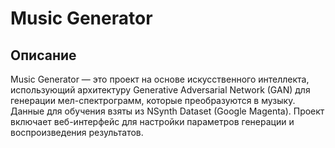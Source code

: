 # Music Generator
## Описание
Music Generator — это проект на основе искусственного интеллекта, использующий архитектуру Generative Adversarial Network (GAN) для генерации мел-спектрограмм, которые преобразуются в музыку. 
Данные для обучения взяты из NSynth Dataset (Google Magenta). Проект включает веб-интерфейс для настройки параметров генерации и воспроизведения результатов.
